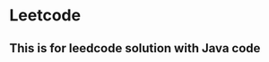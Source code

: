 # Leetcode
This is for leedcode solution with Java code
-------------------------------------------


